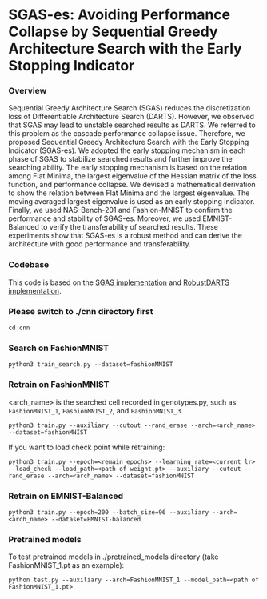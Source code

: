 # SGAS-es: Avoiding Performance Collapse by Sequential Greedy Architecture Search with the Early Stopping Indicator

### Overview
Sequential Greedy Architecture Search (SGAS) reduces the discretization loss of Differentiable Architecture Search (DARTS). However, we observed that SGAS may lead to unstable searched results as DARTS. We referred to this problem as the cascade performance collapse issue. Therefore, we proposed Sequential Greedy Architecture Search with the Early Stopping Indicator (SGAS-es). We adopted the early stopping mechanism in each phase of SGAS to stabilize searched results and further improve the searching ability. The early stopping mechanism is based on the relation among Flat Minima, the largest eigenvalue of the Hessian matrix of the loss function, and performance collapse. We devised a mathematical derivation to show the relation between Flat Minima and the largest eigenvalue. The moving averaged largest eigenvalue is used as an early stopping indicator. Finally, we used NAS-Bench-201 and Fashion-MNIST to confirm the performance and stability of SGAS-es. Moreover, we used EMNIST-Balanced to verify the transferability of searched results. These experiments show that SGAS-es is a robust method and can derive the architecture with good performance and transferability.

### Codebase
This code is based on the [SGAS implementation](https://github.com/lightaime/sgas) and [RobustDARTS implementation](https://github.com/automl/RobustDARTS).

### Please switch to ./cnn directory first
``` 
cd cnn
```

### Search on FashionMNIST
``` 
python3 train_search.py --dataset=fashionMNIST
```

### Retrain on FashionMNIST
<arch_name> is the searched cell recorded in genotypes.py, such as `FashionMNIST_1`, `FashionMNIST_2`, and `FashionMNIST_3`.
``` 
python3 train.py --auxiliary --cutout --rand_erase --arch=<arch_name> --dataset=fashionMNIST
```
If you want to load check point while retraining:
```
python3 train.py --epoch=<remain epochs> --learning_rate=<current lr>  --load_check --load_path=<path of weight.pt> --auxiliary --cutout --rand_erase --arch=<arch_name> --dataset=fashionMNIST
```

### Retrain on EMNIST-Balanced
```
python3 train.py --epoch=200 --batch_size=96 --auxiliary --arch=<arch_name> --dataset=EMNIST-balanced
```

### Pretrained models
To test pretrained models in ./pretrained_models directory (take FashionMNIST_1.pt as an example):
``` 
python test.py --auxiliary --arch=FashionMNIST_1 --model_path=<path of FashionMNIST_1.pt>
```